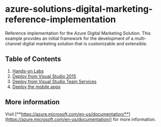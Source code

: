 # azure-solutions-digital-marketing-reference-implementation
Reference implementation for the Azure Digital Marketing Solution. This example provides an initial framework for the development of a multi-channel digital marketing solution that is customizable and extensible.

## Table of Contents
1.	[Hands-on Labs](labs/ReadMe.md)
1.	[Deploy from Visual Studio 2015](ReadMeVS2015.md)
1.	[Deploy from Visual Studio Team Services](ReadMeVsts.md)
1.	[Deploy the mobile apps](ReadMeXamarin.md)

## More information
Visit [**https://azure.microsoft.com/en-us/documentation/**](https://azure.microsoft.com/en-us/documentation/) for more information. 

